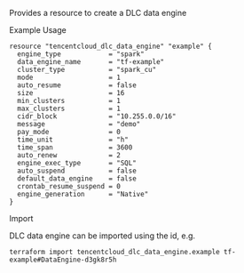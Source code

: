 Provides a resource to create a DLC data engine

Example Usage

```hcl
resource "tencentcloud_dlc_data_engine" "example" {
  engine_type            = "spark"
  data_engine_name       = "tf-example"
  cluster_type           = "spark_cu"
  mode                   = 1
  auto_resume            = false
  size                   = 16
  min_clusters           = 1
  max_clusters           = 1
  cidr_block             = "10.255.0.0/16"
  message                = "demo"
  pay_mode               = 0
  time_unit              = "h"
  time_span              = 3600
  auto_renew             = 2
  engine_exec_type       = "SQL"
  auto_suspend           = false
  default_data_engine    = false
  crontab_resume_suspend = 0
  engine_generation      = "Native"
}
```

Import

DLC data engine can be imported using the id, e.g.

```
terraform import tencentcloud_dlc_data_engine.example tf-example#DataEngine-d3gk8r5h
```

